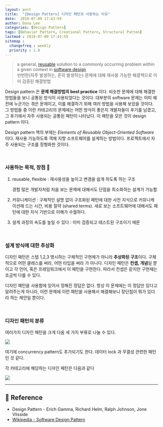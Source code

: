 ```yaml
---
layout: post
title:  "[Design Pattern] 디자인 패턴과 사용하는 이유"
date:  2019-07-09 17:43:59
author: Dana Lee
categories: [Design Pattern]
tags: [Behavior Pattern, Creational Pattern, Structural Patten]
lastmod : 2019-07-09 17:43:59
sitemap :
  changefreq : weekly
  priority : 1.0
---
```




> a general, [reusable](https://en.wikipedia.org/wiki/Reusability) solution to a commonly occurring problem within a given context in [software design](https://en.wikipedia.org/wiki/Software_design)<br>
> 빈번한(자주 발생하는, 흔히 발생하는) 문제에 대해 재사용 가능한 해결책으로 이미 검증된 해결방법

Design pattern 은 **문제 해결방법의 best practice** 이다. 비슷한 문제에 대해 해결한 방법들을 보니 공통된 방식이 사용되었다는 것이다. 대부분의 software 문제는 이미 예전에 누군가는 겪은 문제이고, 이를 해결하기 위해 여러 방법을 사용해 보았을 것이다. 그 방법들 중 이런 카테고리의 문제에는 어떤 방식이 좋은지 개발자들이 후기를 남겼고, 그 후기에서 자주 사용되는 공통된 패턴이 나타났다. 이 패턴을 모은 것이 design pattern 이다.

Design pattern 책의 부제는 *Elements of Reusable Object-Oriented Software* 이다. 재사용 가능하도록 객체 지향 소프트웨어를 설계하는 방법이다. 프로젝트에서 자주 사용되는 구조를 정형화한 것이다.

&nbsp;

### 사용하는 목적, 장점 🔆 

1. reusable, flexible : 재사용성을 높이고 변경을 쉽게 하도록 하는 구조

   경험 많은 개발자처럼 처음 보는 문제에 대해서도 단점을 최소화하는 설계가 가능함

2. 커뮤니케이션 : 구체적인 설명 없이 구조화된 패턴에 대한 사전 지식으로 커뮤니케이션에 드는 시간, 비용 절약 (shared terms). 새로 보는 소프트웨어에 대해서도 패턴에 대한 지식 기반으로 이해가 수월하다.

3. 설계 과정의 속도를 높일 수 있다 : 이미 검증되고 테스트된 구조이기 때문

&nbsp;

### 설계 방식에 대한 추상화

디자인 패턴은 스텝 1,2,3 명시하는 구체적인 구현체가 아니라 **추상화된 구조**이다. 구체적으로 어떤 클래스를 써라, 어떤 타입을 써라 가 아니다. 디자인 패턴은 **컨셉, 개념**일 뿐이고 각 언어, 혹은 프레임워크에서 이 패턴을 구현한다. 따라서 컨셉은 같지만 구현체는 조금씩 다를 수 있다.

디자인 패턴을 사용함에 있어서 정해진 정답은 없다. 항상 이 문제에는 이 정답만 있다고 알려주는게 아니라, 이런 문제에 이런 패턴을 사용해서 해결해보니 장단점이 뭐가 있더라 하는 제안일 뿐이다. 

&nbsp;

### 디자인 패턴의 분류

여러가지 디자인 패턴을 크게 다음 세 가지 부류로 나눌 수 있다. 

![]({{site.url}}/assets/post-image/DesignPattern1.png)

여기에 concurrency pattern도 추가되기도 한다. 데이터 lock 과 무결성 관련한 패턴인 것 같다.

각 카테고리에 해당하는 디자인 패턴은 다음과 같다

![]({{site.url}}/assets/post-image/DesignPattern2.png)

---

## 📌 Reference

- Design Pattern - Erich Gamma, Richard Helm, Ralph Johnson, Jone Vlisside 
- [Wikipedia - Software Design Pattern](https://en.wikipedia.org/wiki/Software_design_pattern)

